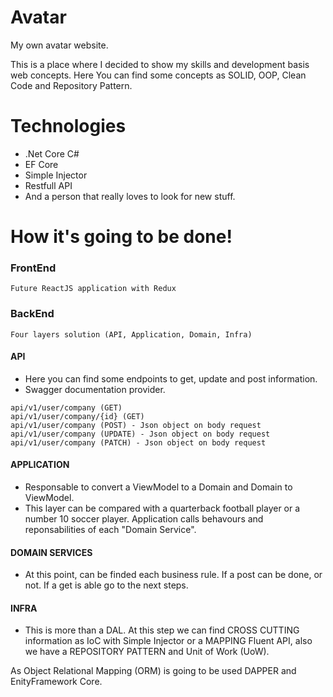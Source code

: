 # Avatar
My own avatar website.

This is a place where I decided to show my skills and development basis web concepts. Here You can find some concepts as SOLID, OOP, Clean Code and Repository Pattern. 

# Technologies
- .Net Core C#
- EF Core
- Simple Injector
- Restfull API
- And a person that really loves to look for new stuff.

# How it's going to be done!
### FrontEnd
```
Future ReactJS application with Redux
```
### BackEnd
```
Four layers solution (API, Application, Domain, Infra)
```


#### API 
- Here you can find some endpoints to get, update and post information.
- Swagger documentation provider.
```
api/v1/user/company (GET)
api/v1/user/company/{id} (GET)
api/v1/user/company (POST) - Json object on body request
api/v1/user/company (UPDATE) - Json object on body request
api/v1/user/company (PATCH) - Json object on body request
```

#### APPLICATION 
- Responsable to convert a ViewModel to a Domain and Domain to ViewModel.
-  This layer can be compared with a quarterback football player or a number 10 soccer player. Application calls behavours and reponsabilities of each "Domain Service".

#### DOMAIN SERVICES 
- At this point, can be finded each business rule. If a post can be done, or not. If a get is able go to the next steps.

#### INFRA 
- This is more than a DAL. At this step we can find CROSS CUTTING information as IoC with Simple Injector or a MAPPING Fluent API, also we have a REPOSITORY PATTERN and Unit of Work (UoW).

As Object Relational Mapping (ORM) is going to be used DAPPER and EnityFramework Core.

